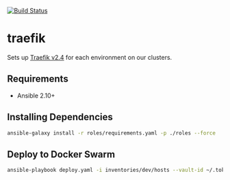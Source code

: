 [![Build Status](https://drone-ci.hopto.org/api/badges/Diesel-Net/traefik/status.svg)](https://drone-ci.hopto.org/Diesel-Net/traefik)

# traefik
Sets up [Traefik v2.4](https://doc.traefik.io/traefik) for each environment on our clusters.

## Requirements
- Ansible 2.10+

## Installing Dependencies
```bash
ansible-galaxy install -r roles/requirements.yaml -p ./roles --force
```

## Deploy to Docker Swarm
```bash
ansible-playbook deploy.yaml -i inventories/dev/hosts --vault-id ~/.tokens/master_id
```
